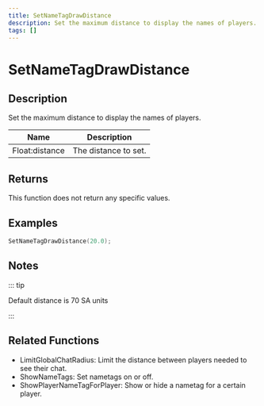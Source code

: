 ```yaml
---
title: SetNameTagDrawDistance
description: Set the maximum distance to display the names of players.
tags: []
---
```


# SetNameTagDrawDistance

<TagLinks />

## Description

Set the maximum distance to display the names of players.


| Name | Description |
|------|-------------|
|Float:distance | The distance to set.|


## Returns

This function does not return any specific values.


## Examples


```c
SetNameTagDrawDistance(20.0);
```


## Notes

::: tip

Default distance is 70 SA units

:::


## Related Functions


-  LimitGlobalChatRadius: Limit the distance between players needed to see their chat.
-  ShowNameTags: Set nametags on or off.
-  ShowPlayerNameTagForPlayer: Show or hide a nametag for a certain player.